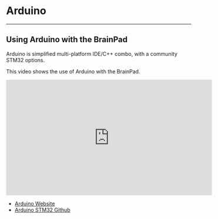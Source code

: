 # Arduino
---
## Using Arduino with the BrainPad

Arduino is simplified multi-platform IDE/C++ combo, with a community STM32 options. 

This video shows the use of Arduino with the BrainPad.

<iframe width="560" height="315" src="https://www.youtube.com/embed/CIIIbwWzBDI" frameborder="0" allowfullscreen></iframe>

* [Arduino Website](https://www.arduino.cc/)
* [Arduino STM32 Github](https://github.com/stm32duino)